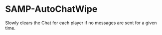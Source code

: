 # SAMP-AutoChatWipe
Slowly clears the Chat for each player if no messages are sent for a given time.
